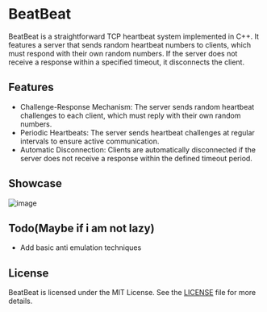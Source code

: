 # BeatBeat
BeatBeat is a straightforward TCP heartbeat system implemented in C++. It features a server that sends random heartbeat numbers to clients, which must respond with their own random numbers. If the server does not receive a response within a specified timeout, it disconnects the client.

## Features

- Challenge-Response Mechanism: The server sends random heartbeat challenges to each client, which must reply with their own random numbers. </br>
- Periodic Heartbeats: The server sends heartbeat challenges at regular intervals to ensure active communication. </br>
- Automatic Disconnection: Clients are automatically disconnected if the server does not receive a response within the defined timeout period.

## Showcase
![image](https://github.com/user-attachments/assets/5e157190-d4d3-4377-a3e3-60b30efbf0b5)

## Todo(Maybe if i am not lazy) 
- Add basic anti emulation techniques


## License
BeatBeat is licensed under the MIT License. See the [LICENSE](LICENSE) file for more details.
